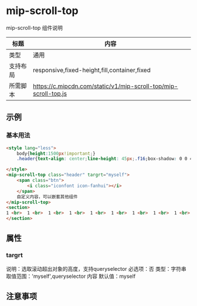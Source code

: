 # mip-scroll-top

mip-scroll-top 组件说明

标题|内容
----|----
类型|通用
支持布局|responsive,fixed-height,fill,container,fixed
所需脚本|https://c.mipcdn.com/static/v1/mip-scroll-top/mip-scroll-top.js

## 示例

### 基本用法
```html
<style lang="less">
    body{height:1500px!important;}
    .header{text-align: center;line-height: 45px;.f16;box-shadow: 0 0 4px rgba(0,0,0,.1);.overflow;}

</style>
<mip-scroll-top class="header" targrt="myself">
    <span class="btn">
        <i class="iconfont icon-fanhui"></i>
    </span>
    自定义内容，可以嵌套其他组件
</mip-scroll-top>
<section>
1 <br>  1 <br>  1 <br>  1 <br>  1 <br>  1 <br>  1 <br>  1 <br>  1 <br>  1 <br>  1 <br>  1 <br>  1 <br>  1 <br>  1 <br>  1 <br>  1 <br>  1 <br>  1 <br>  1 <br>  1 <br>  1 <br>  1 <br>  1 <br>  1 <br>  1 <br>  1 <br>  1 <br>  1 <br>  1 <br>  1 <br>  1 <br>  1 <br>  1 <br>  1 <br>  1 <br>  1 <br>  1 <br>  1 <br>  1 <br>  1 <br>  1 <br>  1 <br>  1 <br>  1 <br>  1 <br>  1 <br>  1 <br>  1 <br>  1 <br>  1 <br>  1 <br>  1 <br>  1 <br>  1 <br>  1 <br>  1 <br>  1 <br>  1 <br>  1 <br>  1 <br>  1 <br>  1 <br>  1 <br>  1 <br>  1 <br>  1 <br>  1 <br>  1 <br>  1 <br>  1 <br>  1 <br>  1 <br>  1 <br>  1 <br>  1 <br>  1 <br>  1 <br>  1 <br>  1 <br>  1 <br>  1 <br>  1 <br>  1 <br>  1 <br>  1 <br>  1 <br>  1 <br>  1 <br>  1 <br>  1 <br>  1 <br>  1 <br>  1 <br>  1 <br>  1 <br>  1 <br>  1 <br>  1 <br>  1 <br>  1 <br>  1 <br>  1 <br>  1 <br>  1 <br>  1 <br>  1 <br>  1 <br>  1 <br>  1 <br>  1 <br>  1 <br>  1 <br>  1 <br>  1 <br>  1 <br>  1 <br>  1 <br>  1 <br>  1 <br>  1 <br>  1 <br>  1 <br>  1 <br>  1 <br>  1 <br>  1 <br>  1 <br>  1 <br>  1 <br>  1 <br>  1 <br>  1 <br>  1 <br>  1 <br>  1 <br>  1 <br>  1 <br>  1 <br>  1 <br>  1 <br>
</section>
```

## 属性

### targrt

说明：选取滚动超出对象的高度，支持queryselector
必选项：否
类型：字符串
取值范围：'myself',queryselector 内容
默认值：myself

## 注意事项

